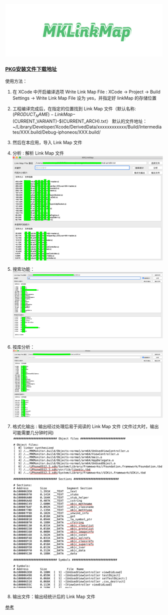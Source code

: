 
![](./source/icon_macapp.png)

### [PKG安装文件下载地址](https://github.com/mythkiven/mkBox/releases/tag/V1.0.0)

使用方法：
1. 在 XCode 中开启编译选项 Write Link Map File : XCode -> Project -> Build Settings ->  Write Link Map File 设为 yes，并指定好 linkMap 的存储位置

2. 工程编译完成后，在指定的位置找到 Link Map 文件（默认名称:$(PRODUCT_NAME)-LinkMap-$(CURRENT_VARIANT)-$(CURRENT_ARCH).txt）
默认的文件地址：~/Library/Developer/Xcode/DerivedData/xxxxxxxxxxxx/Build/Intermediates/XXX.build/Debug-iphoneos/XXX.build/

3. 然后在本应用，导入 Link Map 文件

4. 分析 : 解析 Link Map 文件
![](../../source/macapp_1558681586.png)
5. 搜索功能：
![](../../source/macapp_1558681602.png)
6. 按库分析：
![](../../source/macapp_1558681608.png)
7. 格式化输出 : 输出经过处理后易于阅读的  Link Map 文件 (文件过大时，输出可能需要几分钟时间)
![](../../source/macapp_1558681594.png)
8. 输出文件：输出经统计后的 Link Map 文件

[参考](https://github.com/huanxsd/LinkMap)
